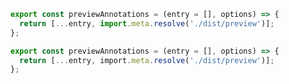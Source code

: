 ```js filename="preset.js" renderer="common" language="js" tabTitle="root-preset"
export const previewAnnotations = (entry = [], options) => {
  return [...entry, import.meta.resolve('./dist/preview')];
};
```

```ts filename="preset.ts" renderer="common" language="ts" tabTitle="root-preset"
export const previewAnnotations = (entry = [], options) => {
  return [...entry, import.meta.resolve('./dist/preview')];
};
```
